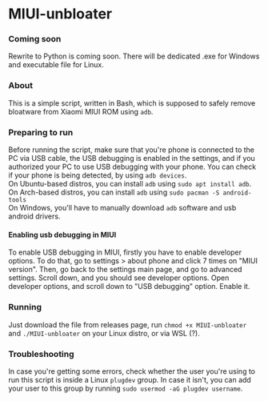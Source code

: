 # MIUI-unbloater

### Coming soon

Rewrite to Python is coming soon. There will be dedicated .exe for Windows and executable file for Linux.

### About

This is a simple script, written in Bash, which is supposed to safely remove bloatware from Xiaomi MIUI ROM using `adb`.

### Preparing to run

Before running the script, make sure that you're phone is connected to the PC via USB cable, the USB debugging is enabled in the settings, and if you authorized your PC to use USB debugging with your phone. You can check if your phone is being detected, by using `adb devices`.
<br>
On Ubuntu-based distros, you can install `adb` using `sudo apt install adb`.
<br>
On Arch-based distros, you can install `adb` using `sudo pacman -S android-tools`
<br>
On Windows, you'll have to manually download `adb` software and usb android drivers.

#### Enabling usb debugging in MIUI

To enable USB debugging in MIUI, firstly you have to enable developer options. To do that, go to settings > about phone and click 7 times on "MIUI version". Then, go back to the settings main page, and go to advanced settings. Scroll down, and you should see developer options. Open developer options, and scroll down to "USB debugging" option. Enable it.

### Running

Just download the file from releases page, run `chmod +x MIUI-unbloater` and `./MIUI-unbloater` on your Linux distro, or via WSL (?).

### Troubleshooting

In case you're getting some errors, check whether the user you're using to run this script is inside a Linux `plugdev` group. In case it isn't, you can add your user to this group by running `sudo usermod -aG plugdev username`.
